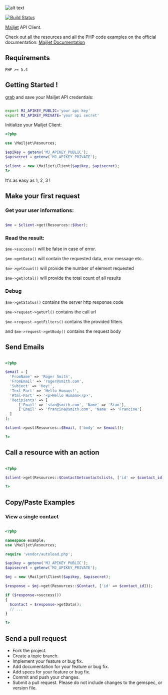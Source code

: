 
[doc]: http://dev.mailjet.com/guides/?php#
[api_credential]: https://app.mailjet.com/account/api_keys
[mailjet]: http://www.mailjet.com

![alt text](http://cdn.appstorm.net/web.appstorm.net/files/2012/02/mailjet_logo_200x200.png "Mailjet")

[![Build Status](https://travis-ci.org/mailjet/mailjet-apiv3-php.svg?branch=master)](https://travis-ci.org/mailjet/mailjet-apiv3-php)

[Mailjet][mailjet] API Client.

Check out all the resources and all the PHP code examples on the official documentation: [Maijlet Documentation][doc]

## Requirements

`PHP >= 5.4`

## Getting Started !

[grab][api_credential] and save your Mailjet API credentials:

``` bash

export MJ_APIKEY_PUBLIC='your api key'
export MJ_APIKEY_PRIVATE='your api secret'

```

Initialize your Mailjet Client:

``` php
<?php

use \Mailjet\Resources;

$apikey = getenv('MJ_APIKEY_PUBLIC');
$apisecret = getenv('MJ_APIKEY_PRIVATE');

$client = new \Mailjet\Client($apikey, $apisecret);
?>
```
It's as easy as 1, 2, 3 !

## Make your first request

### Get your user informations:

``` php

$me = $client->get(Resources::$User);

```

### Read the result:

`$me->success()` will be false in case of error.

`$me->getData()` will contain the requested data, error message etc..

`$me->getCount()` will provide the number of element requested

`$me->getTotal()` will provide the total count of all results

### Debug

`$me->getStatus()` contains the server http response code

`$me->request->getUrl()` contains the call url

`$me->request->getFilters()` contains the provided filters

and `$me->request->getBody()` contains the request body

## Send Emails

``` php

<?php

$email = [
  'FromName' => 'Roger Smith',
  'FromEmail' => 'roger@smith.com',
  'Subject' => 'Hey!',
  'Text-Part' => 'Hello Humans!',
  'Html-Part' => '<p>Hello Humans</p>',
  'Recipients' => [
      ['Email' => 'stan@smith.com', 'Name' => 'Stan'],
      ['Email' => 'francine@smith.com', 'Name' => 'Francine']
  ]
];

$client->post(Resources::$Email, ['body' => $email]);

?>

```

## Call a resource with an action

``` php

<?php

$client->get(Resources::$ContactGetcontactslists, ['id' => $contact_id]);

?>

```

## Copy/Paste Examples

### View a single contact
``` php

<?php

namespace example;
use \Mailjet\Resources;

require 'vendor/autoload.php';

$apikey = getenv('MJ_APIKEY_PUBLIC');
$apisecret = getenv('MJ_APIKEY_PRIVATE');

$mj = new \Mailjet\Client($apikey, $apisecret);

$response = $mj->get(Resources::$Contact, ['id' => $contact_id]));

if ($response->success())
{
  $contact = $response->getData();
  // ...
}

?>
```

## Send a pull request

 - Fork the project.
 - Create a topic branch.
 - Implement your feature or bug fix.
 - Add documentation for your feature or bug fix.
 - Add specs for your feature or bug fix.
 - Commit and push your changes.
 - Submit a pull request. Please do not include changes to the gemspec, or version file.
